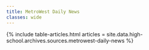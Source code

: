 ```yaml
---
title: MetroWest Daily News
classes: wide
---
```


{% include table-articles.html
  articles = site.data.high-school.archives.sources.metrowest-daily-news %}
